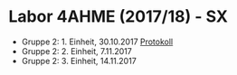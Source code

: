 # Labor 4AHME (2017/18) - SX

* Gruppe 2: 1. Einheit, 30.10.2017  [Protokoll](https://github.com/HTLMechatronics/m14-la1-sx/blob/koemam13/Protokolle/31-10-17_Protokoll.md)
* Gruppe 2: 2. Einheit, 7.11.2017  
* Gruppe 2: 3. Einheit, 14.11.2017


